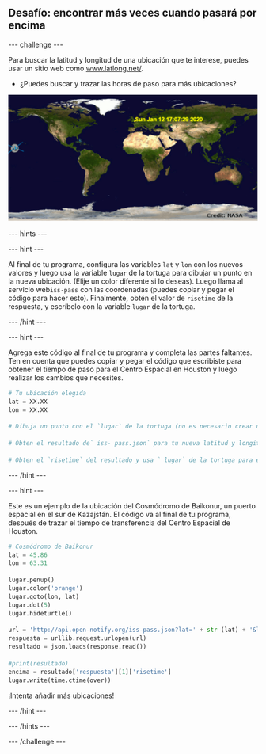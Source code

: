 ## Desafío: encontrar más veces cuando pasará por encima

\--- challenge \---

Para buscar la latitud y longitud de una ubicación que te interese, puedes usar un sitio web como <a href="http://www.latlong.net/" target="_blank">www.latlong.net/</a>.

+ ¿Puedes buscar y trazar las horas de paso para más ubicaciones? 

![captura de pantalla](images/iss-final.png)

\--- hints \---

\--- hint \---

Al final de tu programa, configura las variables `lat` y `lon` con los nuevos valores y luego usa la variable `lugar` de la tortuga para dibujar un punto en la nueva ubicación. (Elije un color diferente si lo deseas). Luego llama al servicio web`iss-pass` con las coordenadas (puedes copiar y pegar el código para hacer esto). Finalmente, obtén el valor de `risetime` de la respuesta, y escríbelo con la variable `lugar` de la tortuga.

\--- /hint \---

\--- hint \---

Agrega este código al final de tu programa y completa las partes faltantes. Ten en cuenta que puedes copiar y pegar el código que escribiste para obtener el tiempo de paso para el Centro Espacial en Houston y luego realizar los cambios que necesites.

```python
# Tu ubicación elegida
lat = XX.XX
lon = XX.XX

# Dibuja un punto con el `lugar` de la tortuga (no es necesario crear una nueva tortuga), elije un color diferente

# Obten el resultado de` iss- pass.json` para tu nueva latitud y longitud

# Obten el `risetime` del resultado y usa ` lugar` de la tortuga para escribirlo en el mapa
```

\--- /hint \---

\--- hint \---

Este es un ejemplo de la ubicación del Cosmódromo de Baikonur, un puerto espacial en el sur de Kazajstán. El código va al final de tu programa, después de trazar el tiempo de transferencia del Centro Espacial de Houston.

```python
# Cosmódromo de Baikonur
lat = 45.86
lon = 63.31

lugar.penup()
lugar.color('orange')
lugar.goto(lon, lat)
lugar.dot(5)
lugar.hideturtle()

url = 'http://api.open-notify.org/iss-pass.json?lat=' + str (lat) + '&lon =' + str (lon)
respuesta = urllib.request.urlopen(url)
resultado = json.loads(response.read())

#print(resultado)
encima = resultado['respuesta'][1]['risetime']
lugar.write(time.ctime(over))
```

¡Intenta añadir más ubicaciones!

\--- /hint \---

\--- /hints \---

\--- /challenge \---